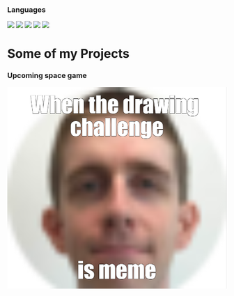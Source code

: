 
### Languages
<div>
<img src="https://img.shields.io/badge/C%2B%2B-00239C?style=for-the-badge&logo=c%2B%2B&logoColor=white" />
<img src="https://img.shields.io/badge/Java-ED8B00?style=for-the-badge&logo=java&logoColor=white" />
<img src="https://img.shields.io/badge/Unity-cccccc?style=for-the-badge&logo=Unity&logoColor=4c4c4c" />
<img src="https://img.shields.io/badge/HTML5-E34F26?style=for-the-badge&logo=html5&logoColor=white" />
<img src="https://img.shields.io/badge/JavaScript-323330?style=for-the-badge&logo=javascript&logoColor=F7DF1E" />

<h1>Some of my Projects</h1>
<h3>Upcoming space game</h3>
<img src = "mr ziegler meme.png" />

<!--
**Bkaden880/Bkaden880** is a ✨ _special_ ✨ repository because its `README.md` (this file) appears on your GitHub profile.


